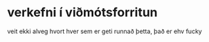# verkefni í viðmótsforritun
veit ekki alveg hvort hver sem er geti runnað þetta, það er ehv fucky 
